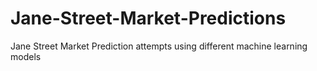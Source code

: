 # Jane-Street-Market-Predictions
Jane Street Market Prediction attempts using different machine learning models 
